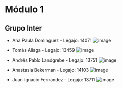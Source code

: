 # Módulo 1
## Grupo Inter
* Ana Paula Dominguez - Legajo: 14071
![image](https://github.com/user-attachments/assets/f961afa0-5743-4474-9231-31b419a6dc6b)

  
* Tomás Aliaga - Legajo: 13459
  ![image](https://github.com/user-attachments/assets/3ebfc482-4ab7-4b1c-bddb-4cda8edf0621)

* Andrés Pablo Landgrebe - Legajo: 13751
![image](https://github.com/user-attachments/assets/257c8a7d-bd4d-4b7a-a36e-de90aa329304)

  
* Anastasia Bekerman - Legajo: 14103
  ![image](https://github.com/user-attachments/assets/f9d8497f-5941-476b-82da-56cd11cdf606)

* Juan Ignacio Fernandez - Legajo: 13711
![image](https://github.com/user-attachments/assets/3cdead24-2e57-4ecf-99c1-32beee10b196)
